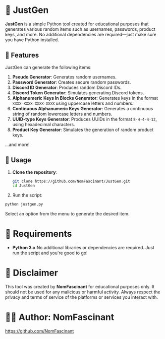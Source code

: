 # 🤖 JustGen

**JustGen** is a simple Python tool created for educational purposes that generates various random items such as usernames, passwords, product keys, and more. No additional dependencies are required—just make sure you have Python installed.

## 🔧 Features

JustGen can generate the following items:

1. **Pseudo Generator**: Generates random usernames.
2. **Password Generator**: Creates secure random passwords.
3. **Discord ID Generator**: Produces random Discord IDs.
4. **Discord Token Generator**: Simulates generating Discord tokens.
5. **Alphanumeric Keys In Blocks Generator**: Generates keys in the format `XXXX-XXXX-XXXX-XXXX` using uppercase letters and numbers.
6. **Continuous Alphanumeric Keys Generator**: Generates a continuous string of random lowercase letters and numbers.
7. **UUID-type Keys Generator**: Produces UUIDs in the format `8-4-4-4-12`, using hexadecimal characters.
8. **Product Key Generator**: Simulates the generation of random product keys.

...and more!

## 🎯 Usage

1. **Clone the repository**:
   ```bash
   git clone https://github.com/NomFascinant/JustGen.git
   cd JustGen
   ```
   
2. Run the script:
  ```bash
  python justgen.py
  ```
  Select an option from the menu to generate the desired item.

# 💼 Requirements
- **Python 3.x**
No additional libraries or dependencies are required. Just run the script and you're good to go!

# 🛑 Disclaimer
This tool was created by **NomFascinant** for educational purposes only. It should not be used for any malicious or harmful activity. Always respect the privacy and terms of service of the platforms or services you interact with.

# 👨‍🍳 Author: NomFascinant
https://github.com/NomFascinant
